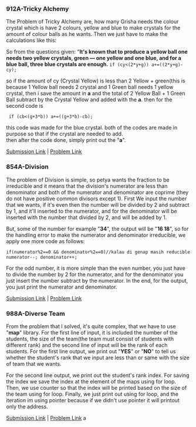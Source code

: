 ### 912A-Tricky Alchemy

The Problem of Tricky Alchemy are, how many Grisha needs the colour crystal which is have 2 colours, yellow and blue to make crystals for the amount of colour balls as he wants.
Then we just have to make the calculations like this:

So from the questions given:
"**It's known that to produce a yellow ball one needs two yellow crystals, green — one yellow and one blue, and for a blue ball, three blue crystals are enough.**
`if (cy<(2*y+g))
     a+=((2*y+g)-cy);`
     
so if the amount of cy (Crystal Yellow) is less than 2 Yellow + green(this is because 1 Yellow ball needs 2 crystal and 1 Green ball needs 1 yellow crystal, then i save the amount in **a** and the total of 2 Yellow Ball + 1 Green Ball subtract by the Crystal Yellow and added with the **a**.
then for the second code is

` if (cb<(g+3*b))
      a+=((g+3*b)-cb);`
      
this code was made for the blue crystal.
both of the codes are made in purpose so that if the crystal are needed to add.<br />
then after the code done, simply print out the "**a**".

[Submission Link](http://codeforces.com/contest/912/submission/42420830) | [Problem Link](http://codeforces.com/contest/912/problem/A)

### 854A-Division

The problem of Division is simple, so petya wants the fraction to be irreducible and it means that the division's numerator are less than denominator and both of the numerator and denominator are coprime (they do not have positive common divisors except 1).
First We input the number that we wants, if it's even then the number will be divided by 2 and subtract by 1, and it'll inserted to the numerator, and for the denominator will be inserted with the number that divided by 2, and will be added by 1.

But, some of the number for example "**34**", the output will be "**16 18**", so for the handling error to make the numerator and denominator irreducible, we apply one more code as follows:

`if(numerator%2==0 && denominator%2==0)//kalau di genap masih reducible
    numerator--;
    denominator++;`
    
For the odd number, it is more simple than the even number, you just have to divide the number by 2 for the numerator, and for the denominator you just insert the number subtract by the numerator.
In the end, for the output, you just print the numerator and denominator.

[Submission Link](http://codeforces.com/contest/854/submission/42424110) | [Problem Link](http://codeforces.com/contest/854/problem/A)

### 988A-Diverse Team
From the problem that I solved, it's quite complex, that we have to use "**map**" library.
For the first line of input, it is included the number of the students, the size of the team(the team must consist of students with different rank) and the second line of input will be the rank of each students.
For the first line output, we print out "**YES**" or "**NO**" to tell us whether the student's rank that we input are less than or same with the size of team that we wants.

For the second line output, we print out the student's rank index.
For saving the index we save the index at the element of the maps using for loop.
Then, we use counter so that the index will be printed based on the size of the team using for loop.
Finally, we just print out using for loop, and the iteration im using pointer because if we didn't use pointer it will printout only the address.

[Submission Link](http://codeforces.com/contest/988/submission/42427671) | [Problem Link](http://codeforces.com/contest/988/problem/A)
a


    


